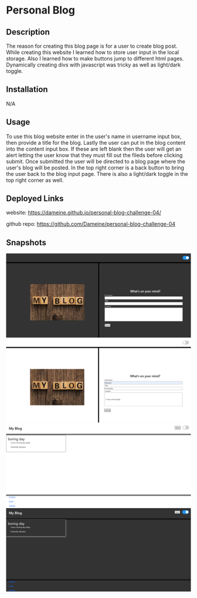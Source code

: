# Personal Blog

## Description

The reason for creating this blog page is for a user to create blog post. While creating this website I learned how to store user input in the local storage. Also I learned how to make buttons jump to different html pages. Dynamically creating divs with javascript was tricky as well as light/dark toggle.

## Installation

N/A

## Usage

To use this blog website enter in the user's name in username input box, then provide a title for the blog. Lastly the user can put in the blog content into the content input box. If these are left blank then the user will get an alert letting the user know that they must fill out the fileds before clicking submit. Once submitted the user will be directed to a blog page where the user's blog will be posted. In the top right corner is a back button to bring the user back to the blog input page. There is also a light/dark toggle in the top right corner as well.

## Deployed Links
website: https://dameine.github.io/personal-blog-challenge-04/

github repo: https://github.com/Dameine/personal-blog-challenge-04

## Snapshots
![](./assets/images/1.png)
![](./assets/images/2.png)
![](./assets/images/3.png)
![](./assets/images/4.png)